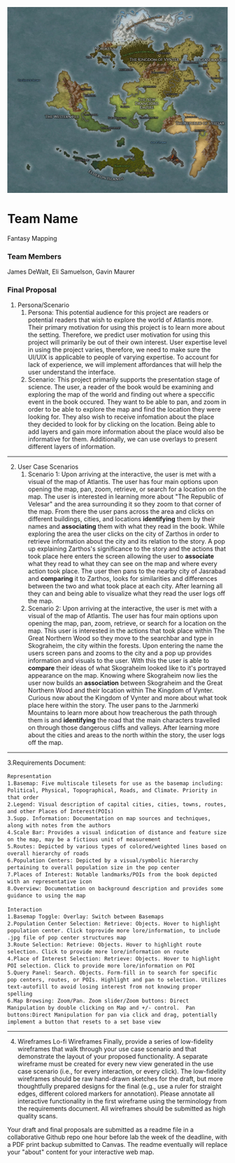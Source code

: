 ![Atlantis: After the Great Splitting](/webmapping_final_group-main/img/Atlantis.jpg "Atlantis")
# Team Name
Fantasy Mapping
### Team Members
James DeWalt, Eli Samuelson, Gavin Maurer
### Final Proposal
1. Persona/Scenario
    1. Persona: This potential audience for this project are readers or potential readers that wish to explore the world of Atlantis more. Their primary motivation for using this project is to learn more about the setting. Therefore, we predict user motivation for using this project will primarily be out of their own interest. User expertise level in using the project varies, therefore, we need to make sure the UI/UIX is applicable to people of varying expertise. To account for lack of experience, we will implement affordances that will help the user understand the interface. 
    2. Scenario: This project primarily supports the presentation stage of science. The user, a reader of the book would be examining and exploring the map of the world and finding out where a speccific event in the book occured. They want to be able to pan, and zoom in order to be able to explore the map and find the location they were looking for. They also wish to receive infomation about the place they decided to look for by clicking on the location. Being able to add layers and gain more information about the place would also be informative for them.   Additionally, we can use overlays to present different layers of information.
----------
2. User Case Scenarios
    1. Scenario 1: Upon arriving at the interactive, the user is met with a visual of the map of Atlantis. The user has four main options upon opening the map, pan, zoom, retrieve, or search for a location on the map. The user is interested in learning more about "The Republic of Velesar" and the area surrounding it so they zoom to that corner of the map. From there the user pans across the area and clicks on different buildings, cities, and locations **identifying** them by their names and **associating** them with what they read in the book. While exploring the area the user clicks on the city of Zarthos in order to retrieve information about the city and its relation to the story. A pop up explaining Zarthos's significance to the story and the actions that took place here enters the screen allowing the user to **associate** what they read to what they can see on the map and where every action took place. The user then pans to the nearby city of Jasrabad and **comparing** it to Zarthos, looks for similarities and differences between the two and what took place at each city. After learning all they can and being able to visualize what they read the user logs off the map. 
    2. Scenario 2: Upon arriving at the interactive, the user is met with a visual of the map of Atlantis. The user has four main options upon opening the map, pan, zoom, retrieve, or search for a location on the map. This user is interested in the actions that took place within The Great Northern Wood so they move to the searchbar and type in Skograheim, the city within the forests. Upon entering the name the users screen pans and zooms to the city and a pop up provides information and visuals to the user. With this the user is able to **compare** their ideas of what Skograheim looked like to it's portrayed appearance on the map. Knowing where Skograheim now lies the user now builds an **association** between Skograheim and the Great Northern Wood and their location within The Kingdom of Vynter. Curious now about the Kingdom of Vynter and more about what took place here within the story. The user pans to the Jarnmerki Mountains to learn more about how treacherous the path through them is and **identifying** the road that the main characters travelled on through those dangerous cliffs and valleys. After learning more about the cities and areas to the north within the story, the user logs off the map.
----------
3.Requirements Document:

    Representation
    1.Basemap: Five multiscale tilesets for use as the basemap including: Political, Physical, Topographical, Roads, and Climate. Priority in that order
    2.Legend: Visual description of capital cities, cities, towns, routes, and other Places of Interest(POIs)
    3.Supp. Information: Documentation on map sources and techniques, along with notes from the authors
    4.Scale Bar: Provides a visual indication of distance and feature size on the map, may be a fictious unit of measurement 
    5.Routes: Depicted by various types of colored/weighted lines based on overall hierarchy of roads
    6.Population Centers: Depicted by a visual/symbolic hierarchy pertaining to overall population size in the pop center
    7.Places of Interest: Notable landmarks/POIs from the book depicted with an representative icon
    8.Overview: Documentation on background description and provides some guidance to using the map

    Interaction
    1.Basemap Toggle: Overlay: Switch between Basemaps
    2.Population Center Selection: Retrieve: Objects. Hover to highlight population center. Click toprovide more lore/information, to include .jpg file of pop center structures map
    3.Route Selection: Retrieve: Objects. Hover to highlight route selection. Click to provide more lore/information on route
    4.Place of Interest Selection: Retrieve: Objects. Hover to highlight POI selection. Click to provide more lore/information on POI
    5.Query Panel: Search. Objects. Form-fill in to search for specific pop centers, routes, or POIs. Highlight and pan to selection. Utilizes text-autofill to avoid losing interest from not knowing proper spelling
    6.Map Browsing: Zoom/Pan. Zoom slider/Zoom buttons: Direct Manipulation by double clicking on Map and +/- control.  Pan buttons:Direct Manipulation for pan via click and drag, potentially implement a button that resets to a set base view



    


   
    
    

----------
4. Wireframes
Lo-fi Wireframes
Finally, provide a series of low-fidelity wireframes that walk through your use case scenario and that demonstrate the layout of your proposed functionality. A separate wireframe must be created for every new view generated in the use case scenario (i.e., for every interaction, or every click). The low-fidelity wireframes should be raw hand-drawn sketches for the draft, but more thoughtfully prepared designs for the final (e.g., use a ruler for straight edges, different colored markers for annotation). Please annotate all interactive functionality in the first wireframe using the terminology from the requirements document. All wireframes should be submitted as high quality scans.

Your draft and final proposals are submitted as a readme file in a collaborative Github repo one hour before lab the week of the deadline, with a PDF print backup submitted to Canvas. The readme eventually will replace your "about" content for your interactive web map.






